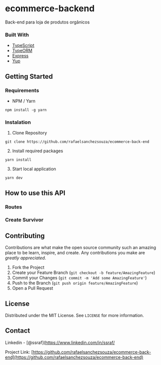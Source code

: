 # ecommerce-backend

Back-end para loja de produtos orgânicos

### Built With

- [TypeScript](https://www.typescriptlang.org/)
- [TypeORM](https://typeorm.io/#/)
- [Express](https://expressjs.com/pt-br/)
- [Yup](https://github.com/jquense/yup)

## Getting Started

### Requirements

- NPM / Yarn

```
npm install -g yarn
```

### Instalation

1. Clone Repository

```
git clone https://github.com/rafaelsanchezsouza/ecommerce-back-end
```

2. Install required packages

```
yarn install
```

3. Start local application

```
yarn dev
```

## How to use this API

### Routes

### Create Survivor

## Contributing

Contributions are what make the open source community such an amazing place to be learn, inspire, and create. Any contributions you make are _greatly appreciated_.

1. Fork the Project
2. Create your Feature Branch (`git checkout -b feature/AmazingFeature`)
3. Commit your Changes (`git commit -m 'Add some AmazingFeature'`)
4. Push to the Branch (`git push origin feature/AmazingFeature`)
5. Open a Pull Request

## License

Distributed under the MIT License. See `LICENSE` for more information.

## Contact

Linkedin - [@ssraf](https://www.linkedin.com/in/ssraf/

Project Link: [https://github.com/rafaelsanchezsouza/ecommerce-back-end](https://github.com/rafaelsanchezsouza/ecommerce-back-end)
